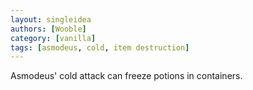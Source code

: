 ```yaml
---
layout: singleidea
authors: [Wooble]
category: [vanilla]
tags: [asmodeus, cold, item destruction]
---
```

Asmodeus' cold attack can freeze potions in containers.
